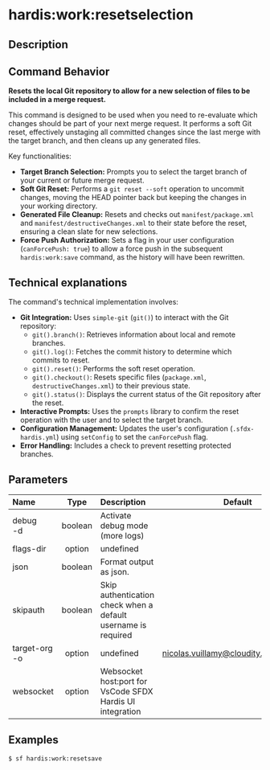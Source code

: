 <!-- This file has been generated with command 'sf hardis:doc:plugin:generate'. Please do not update it manually or it may be overwritten -->
# hardis:work:resetselection

## Description


## Command Behavior

**Resets the local Git repository to allow for a new selection of files to be included in a merge request.**

This command is designed to be used when you need to re-evaluate which changes should be part of your next merge request. It performs a soft Git reset, effectively unstaging all committed changes since the last merge with the target branch, and then cleans up any generated files.

Key functionalities:

- **Target Branch Selection:** Prompts you to select the target branch of your current or future merge request.
- **Soft Git Reset:** Performs a `git reset --soft` operation to uncommit changes, moving the HEAD pointer back but keeping the changes in your working directory.
- **Generated File Cleanup:** Resets and checks out `manifest/package.xml` and `manifest/destructiveChanges.xml` to their state before the reset, ensuring a clean slate for new selections.
- **Force Push Authorization:** Sets a flag in your user configuration (`canForcePush: true`) to allow a force push in the subsequent `hardis:work:save` command, as the history will have been rewritten.

## Technical explanations

The command's technical implementation involves:

- **Git Integration:** Uses `simple-git` (`git()`) to interact with the Git repository:
  - `git().branch()`: Retrieves information about local and remote branches.
  - `git().log()`: Fetches the commit history to determine which commits to reset.
  - `git().reset()`: Performs the soft reset operation.
  - `git().checkout()`: Resets specific files (`package.xml`, `destructiveChanges.xml`) to their previous state.
  - `git().status()`: Displays the current status of the Git repository after the reset.
- **Interactive Prompts:** Uses the `prompts` library to confirm the reset operation with the user and to select the target branch.
- **Configuration Management:** Updates the user's configuration (`.sfdx-hardis.yml`) using `setConfig` to set the `canForcePush` flag.
- **Error Handling:** Includes a check to prevent resetting protected branches.


## Parameters

| Name              |  Type   | Description                                                   |                Default                 | Required | Options |
|:------------------|:-------:|:--------------------------------------------------------------|:--------------------------------------:|:--------:|:-------:|
| debug<br/>-d      | boolean | Activate debug mode (more logs)                               |                                        |          |         |
| flags-dir         | option  | undefined                                                     |                                        |          |         |
| json              | boolean | Format output as json.                                        |                                        |          |         |
| skipauth          | boolean | Skip authentication check when a default username is required |                                        |          |         |
| target-org<br/>-o | option  | undefined                                                     | nicolas.vuillamy@cloudity.com.playnico |          |         |
| websocket         | option  | Websocket host:port for VsCode SFDX Hardis UI integration     |                                        |          |         |

## Examples

```shell
$ sf hardis:work:resetsave
```


